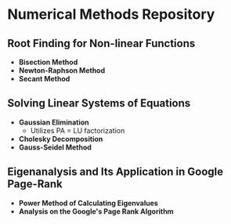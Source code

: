 # Numerical Methods Repository

## Root Finding for Non-linear Functions
- **Bisection Method**
- **Newton-Raphson Method**
- **Secant Method**

## Solving Linear Systems of Equations
- **Gaussian Elimination**
  - Utilizes PA = LU factorization
- **Cholesky Decomposition**
- **Gauss-Seidel Method**

## Eigenanalysis and Its Application in Google Page-Rank
- **Power Method of Calculating Eigenvalues**
- **Analysis on the Google's Page Rank Algorithm**

